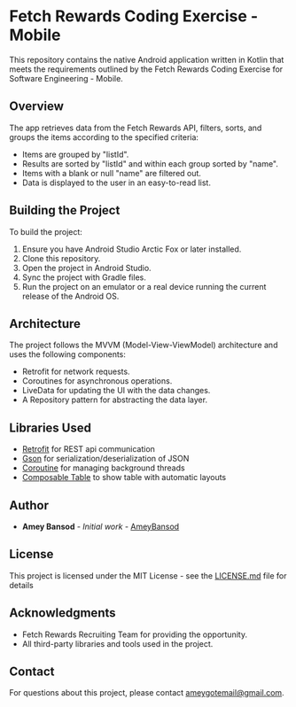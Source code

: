 # Fetch Rewards Coding Exercise - Mobile

This repository contains the native Android application written in Kotlin that meets the
requirements outlined by the Fetch Rewards Coding Exercise for Software Engineering - Mobile.

## Overview

The app retrieves data from the Fetch Rewards API, filters, sorts, and groups the items according to
the specified criteria:

- Items are grouped by "listId".
- Results are sorted by "listId" and within each group sorted by "name".
- Items with a blank or null "name" are filtered out.
- Data is displayed to the user in an easy-to-read list.

## Building the Project

To build the project:

1. Ensure you have Android Studio Arctic Fox or later installed.
2. Clone this repository.
3. Open the project in Android Studio.
4. Sync the project with Gradle files.
5. Run the project on an emulator or a real device running the current release of the Android OS.

## Architecture

The project follows the MVVM (Model-View-ViewModel) architecture and uses the following components:

- Retrofit for network requests.
- Coroutines for asynchronous operations.
- LiveData for updating the UI with the data changes.
- A Repository pattern for abstracting the data layer.

## Libraries Used

- [Retrofit](https://square.github.io/retrofit/) for REST api communication
- [Gson](https://github.com/google/gson) for serialization/deserialization of JSON
- [Coroutine](https://kotlinlang.org/docs/coroutines-overview.html) for managing background threads
- [Composable Table](https://github.com/sunny-chung/composable-table) to show table with automatic
  layouts

## Author

- **Amey Bansod** - *Initial work* - [AmeyBansod](https://github.com/connectamey)

## License

This project is licensed under the MIT License - see the [LICENSE.md](LICENSE.md) file for details

## Acknowledgments

- Fetch Rewards Recruiting Team for providing the opportunity.
- All third-party libraries and tools used in the project.

## Contact

For questions about this project, please contact ameygotemail@gmail.com.

